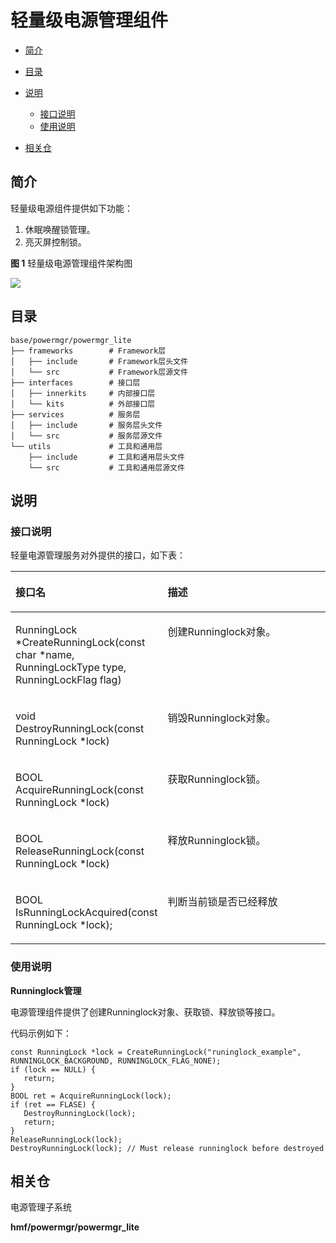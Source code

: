 # 轻量级电源管理组件<a name="ZH-CN_TOPIC_0000001126247025"></a>

-   [简介](#section11660541593)
-   [目录](#section19472752217)
-   [说明](#section146636391856)
    -   [接口说明](#section481251394)
    -   [使用说明](#section12620311012)

-   [相关仓](#section63151229062)

## 简介<a name="section11660541593"></a>

轻量级电源组件提供如下功能：

1.  休眠唤醒锁管理。
2.  亮灭屏控制锁。

**图 1**  轻量级电源管理组件架构图<a name="fig106301571239"></a>  


![](figures/image_0000001126842480.png)

## 目录<a name="section19472752217"></a>

```
base/powermgr/powermgr_lite
├── frameworks        # Framework层
│   ├── include       # Framework层头文件
│   └── src           # Framework层源文件
├── interfaces        # 接口层
│   ├── innerkits     # 内部接口层
│   └── kits          # 外部接口层
├── services          # 服务层
│   ├── include       # 服务层头文件
│   └── src           # 服务层源文件
└── utils             # 工具和通用层
    ├── include       # 工具和通用层头文件
    └── src           # 工具和通用层源文件
```

## 说明<a name="section146636391856"></a>

### 接口说明<a name="section481251394"></a>

轻量电源管理服务对外提供的接口，如下表：

<a name="table45171237103112"></a>
<table><thead align="left"><tr id="row12572123793117"><th class="cellrowborder" valign="top" width="38.71%" id="mcps1.1.3.1.1"><p id="p19572937163116"><a name="p19572937163116"></a><a name="p19572937163116"></a><strong id="b18552135014316"><a name="b18552135014316"></a><a name="b18552135014316"></a>接口名</strong></p>
</th>
<th class="cellrowborder" valign="top" width="61.29%" id="mcps1.1.3.1.2"><p id="p157213711313"><a name="p157213711313"></a><a name="p157213711313"></a><strong id="b193891558123118"><a name="b193891558123118"></a><a name="b193891558123118"></a>描述</strong></p>
</th>
</tr>
</thead>
<tbody><tr id="row14574143723119"><td class="cellrowborder" valign="top" width="38.71%" headers="mcps1.1.3.1.1 "><p id="p67351028124111"><a name="p67351028124111"></a><a name="p67351028124111"></a>RunningLock *CreateRunningLock(const char *name, RunningLockType type, RunningLockFlag flag)</p>
</td>
<td class="cellrowborder" valign="top" width="61.29%" headers="mcps1.1.3.1.2 "><p id="p105741337153115"><a name="p105741337153115"></a><a name="p105741337153115"></a>创建Runninglock对象。</p>
</td>
</tr>
<tr id="row19195203919318"><td class="cellrowborder" valign="top" width="38.71%" headers="mcps1.1.3.1.1 "><p id="p219643914313"><a name="p219643914313"></a><a name="p219643914313"></a>void DestroyRunningLock(const RunningLock *lock)</p>
</td>
<td class="cellrowborder" valign="top" width="61.29%" headers="mcps1.1.3.1.2 "><p id="p1619618397312"><a name="p1619618397312"></a><a name="p1619618397312"></a>销毁Runninglock对象。</p>
</td>
</tr>
<tr id="row9397121153216"><td class="cellrowborder" valign="top" width="38.71%" headers="mcps1.1.3.1.1 "><p id="p1339731103216"><a name="p1339731103216"></a><a name="p1339731103216"></a>BOOL AcquireRunningLock(const RunningLock *lock)</p>
</td>
<td class="cellrowborder" valign="top" width="61.29%" headers="mcps1.1.3.1.2 "><p id="p113972183214"><a name="p113972183214"></a><a name="p113972183214"></a>获取Runninglock锁。</p>
</td>
</tr>
<tr id="row1721311920324"><td class="cellrowborder" valign="top" width="38.71%" headers="mcps1.1.3.1.1 "><p id="p321412915320"><a name="p321412915320"></a><a name="p321412915320"></a>BOOL ReleaseRunningLock(const RunningLock *lock)</p>
</td>
<td class="cellrowborder" valign="top" width="61.29%" headers="mcps1.1.3.1.2 "><p id="p32141298323"><a name="p32141298323"></a><a name="p32141298323"></a>释放Runninglock锁。</p>
</td>
</tr>
<tr id="row879512416482"><td class="cellrowborder" valign="top" width="38.71%" headers="mcps1.1.3.1.1 "><p id="p20796124184815"><a name="p20796124184815"></a><a name="p20796124184815"></a>BOOL IsRunningLockAcquired(const RunningLock *lock);</p>
</td>
<td class="cellrowborder" valign="top" width="61.29%" headers="mcps1.1.3.1.2 "><p id="p18796104115482"><a name="p18796104115482"></a><a name="p18796104115482"></a>判断当前锁是否已经释放</p>
</td>
</tr>
</tbody>
</table>

### 使用说明<a name="section12620311012"></a>

**Runninglock管理**

电源管理组件提供了创建Runninglock对象、获取锁、释放锁等接口。

代码示例如下：

```
const RunningLock *lock = CreateRunningLock("runinglock_example", RUNNINGLOCK_BACKGROUND, RUNNINGLOCK_FLAG_NONE);
if (lock == NULL) {
   return;
}
BOOL ret = AcquireRunningLock(lock);
if (ret == FLASE) {
   DestroyRunningLock(lock);
   return;
}
ReleaseRunningLock(lock);
DestroyRunningLock(lock); // Must release runninglock before destroyed
```

## 相关仓<a name="section63151229062"></a>

电源管理子系统

**hmf/powermgr/powermgr\_lite**

